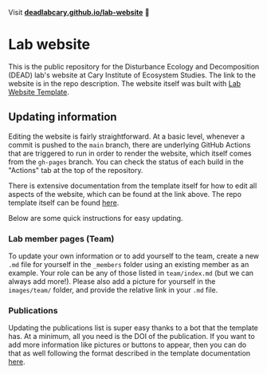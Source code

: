 Visit **[deadlabcary.github.io/lab-website](https://deadlabcary.github.io/lab-website)** 🚀

# Lab website
This is the public repository for the Disturbance Ecology and Decomposition (DEAD) lab's website at Cary Institute of Ecosystem Studies. The link to the website is in the repo description. The website itself was built with [Lab Website Template](https://greene-lab.gitbook.io/lab-website-template-docs).

## Updating information
Editing the website is fairly straightforward. At a basic level, whenever a commit is pushed to the `main` branch, there are underlying GitHub Actions that are triggered to run in order to render the website, which itself comes from the `gh-pages` branch. You can check the status of each build in the "Actions" tab at the top of the repository.

There is extensive documentation from the template itself for how to edit all aspects of the website, which can be found at the link above. The repo template itself can be found [here](https://github.com/greenelab/lab-website-template). 

Below are some quick instructions for easy updating.

### Lab member pages (Team)
To update your own information or to add yourself to the team, create a new `.md` file for yourself in the `_members` folder using an existing member as an example. Your role can be any of those listed in `team/index.md` (but we can always add more!). Please also add a picture for yourself in the `images/team/` folder, and provide the relative link in your `.md` file.

### Publications
Updating the publications list is super easy thanks to a bot that the template has. At a minimum, all you need is the DOI of the publication. If you want to add more information like pictures or buttons to appear, then you can do that as well following the format described in the template documentation [here](https://greene-lab.gitbook.io/lab-website-template-docs/basics/citations#examples).
